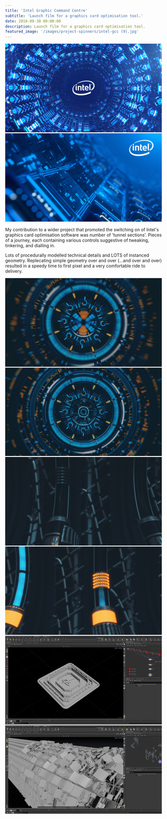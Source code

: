 ```yaml
---
title: 'Intel Graphic Command Centre'
subtitle: 'Launch film for a graphics card optimisation tool.'
date: 2018-09-30 00:00:00
description: Launch film for a graphics card optimisation tool.
featured_image: '/images/project-spinners/intel-gcc (9).jpg'
---
```


<div class="gallery" data-columns="2">
	<img src="/images/project-spinners/intel-gcc (9).jpg">
	<img src="/images/project-spinners/intel-gcc (4).jpg">
</div>

My contribution to a wider project that promoted the switching on of Intel's graphics card optimisation software was number of 'tunnel sections'. Pieces of a journey, each containing various controls suggestive of tweaking, tinkering, and dialling in.

Lots of procedurally modelled technical details and LOTS of instanced geometry. Replecating simple geometry over and over (...and over and over) resulted in a speedy time to first pixel and a very comfortable ride to delivery.

<div class="gallery" data-columns="2">
	<img src="/images/project-spinners/intel-gcc (5).jpg">
	<img src="/images/project-spinners/intel-gcc (6).jpg">		
	<img src="/images/project-spinners/intel-gcc (7).jpg">
	<img src="/images/project-spinners/intel-gcc (8).jpg">	
	<img src="/images/project-spinners/intel-gcc-wires_01.jpg">
	<img src="/images/project-spinners/intel-gcc-wires_02.jpg">		
</div>